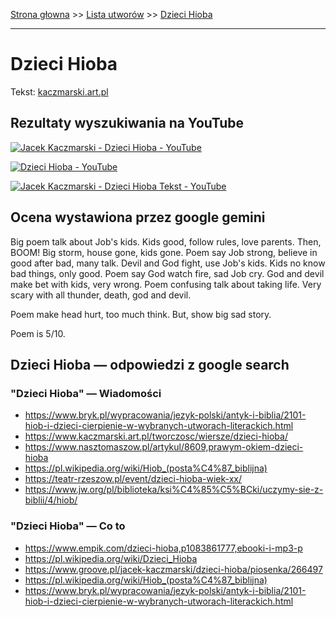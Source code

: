 [Strona głowna](../index.md) >> [Lista utworów](../list.md) >> [Dzieci Hioba](135.md)

---

# Dzieci Hioba

Tekst: [kaczmarski.art.pl](https://www.kaczmarski.art.pl/tworczosc/wiersze/dzieci-hioba/)

## Rezultaty wyszukiwania na YouTube

[![Jacek Kaczmarski - Dzieci Hioba - YouTube](http://img.youtube.com/vi/LrJZiQ7KumE/0.jpg)](https://www.youtube.com/watch?v=LrJZiQ7KumE "Jacek Kaczmarski - Dzieci Hioba - YouTube")

[![Dzieci Hioba - YouTube](http://img.youtube.com/vi/5Zc77zV-J_w/0.jpg)](https://www.youtube.com/watch?v=5Zc77zV-J_w "Dzieci Hioba - YouTube")

[![Jacek Kaczmarski - Dzieci Hioba  Tekst - YouTube](http://img.youtube.com/vi/kUMPY-nyJsE/0.jpg)](https://www.youtube.com/watch?v=kUMPY-nyJsE "Jacek Kaczmarski - Dzieci Hioba  Tekst - YouTube")

## Ocena wystawiona przez google gemini

Big poem talk about Job's kids. Kids good, follow rules, love parents. Then, BOOM! Big storm, house gone, kids gone. Poem say Job strong, believe in good after bad, many talk. Devil and God fight, use Job's kids. Kids no know bad things, only good. Poem say God watch fire, sad Job cry. God and devil make bet with kids, very wrong. Poem confusing talk about taking life. Very scary with all thunder, death, god and devil. 

Poem make head hurt, too much think. But, show big sad story.

Poem is 5/10.


## Dzieci Hioba — odpowiedzi z google search

### "Dzieci Hioba" — Wiadomości

 - <https://www.bryk.pl/wypracowania/jezyk-polski/antyk-i-biblia/2101-hiob-i-dzieci-cierpienie-w-wybranych-utworach-literackich.html>
 - <https://www.kaczmarski.art.pl/tworczosc/wiersze/dzieci-hioba/>
 - <https://www.nasztomaszow.pl/artykul/8609,prawym-okiem-dzieci-hioba>
 - <https://pl.wikipedia.org/wiki/Hiob_(posta%C4%87_biblijna)>
 - <https://teatr-rzeszow.pl/event/dzieci-hioba-wiek-xx/>
 - <https://www.jw.org/pl/biblioteka/ksi%C4%85%C5%BCki/uczymy-sie-z-biblii/4/hiob/>

### "Dzieci Hioba" — Co to

 - <https://www.empik.com/dzieci-hioba,p1083861777,ebooki-i-mp3-p>
 - <https://pl.wikipedia.org/wiki/Dzieci_Hioba>
 - <https://www.groove.pl/jacek-kaczmarski/dzieci-hioba/piosenka/266497>
 - <https://pl.wikipedia.org/wiki/Hiob_(posta%C4%87_biblijna)>
 - <https://www.bryk.pl/wypracowania/jezyk-polski/antyk-i-biblia/2101-hiob-i-dzieci-cierpienie-w-wybranych-utworach-literackich.html>

